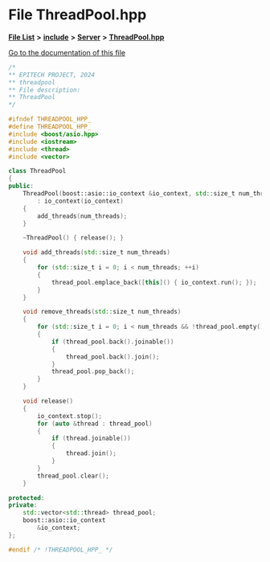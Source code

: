 

# File ThreadPool.hpp

[**File List**](files.md) **>** [**include**](dir_d44c64559bbebec7f509842c48db8b23.md) **>** [**Server**](dir_17f455aea618a06e8886390757d4c564.md) **>** [**ThreadPool.hpp**](ThreadPool_8hpp.md)

[Go to the documentation of this file](ThreadPool_8hpp.md)


```C++
/*
** EPITECH PROJECT, 2024
** threadpool
** File description:
** ThreadPool
*/

#ifndef THREADPOOL_HPP_
#define THREADPOOL_HPP_
#include <boost/asio.hpp>
#include <iostream>
#include <thread>
#include <vector>

class ThreadPool
{
public:
    ThreadPool(boost::asio::io_context &io_context, std::size_t num_threads)
        : io_context(io_context)
    {
        add_threads(num_threads);
    }

    ~ThreadPool() { release(); }

    void add_threads(std::size_t num_threads)
    {
        for (std::size_t i = 0; i < num_threads; ++i)
        {
            thread_pool.emplace_back([this]() { io_context.run(); });
        }
    }

    void remove_threads(std::size_t num_threads)
    {
        for (std::size_t i = 0; i < num_threads && !thread_pool.empty(); ++i)
        {
            if (thread_pool.back().joinable())
            {
                thread_pool.back().join();
            }
            thread_pool.pop_back();
        }
    }

    void release()
    {
        io_context.stop();
        for (auto &thread : thread_pool)
        {
            if (thread.joinable())
            {
                thread.join();
            }
        }
        thread_pool.clear();
    }

protected:
private:
    std::vector<std::thread> thread_pool; 
    boost::asio::io_context
        &io_context; 
};

#endif /* !THREADPOOL_HPP_ */
```


